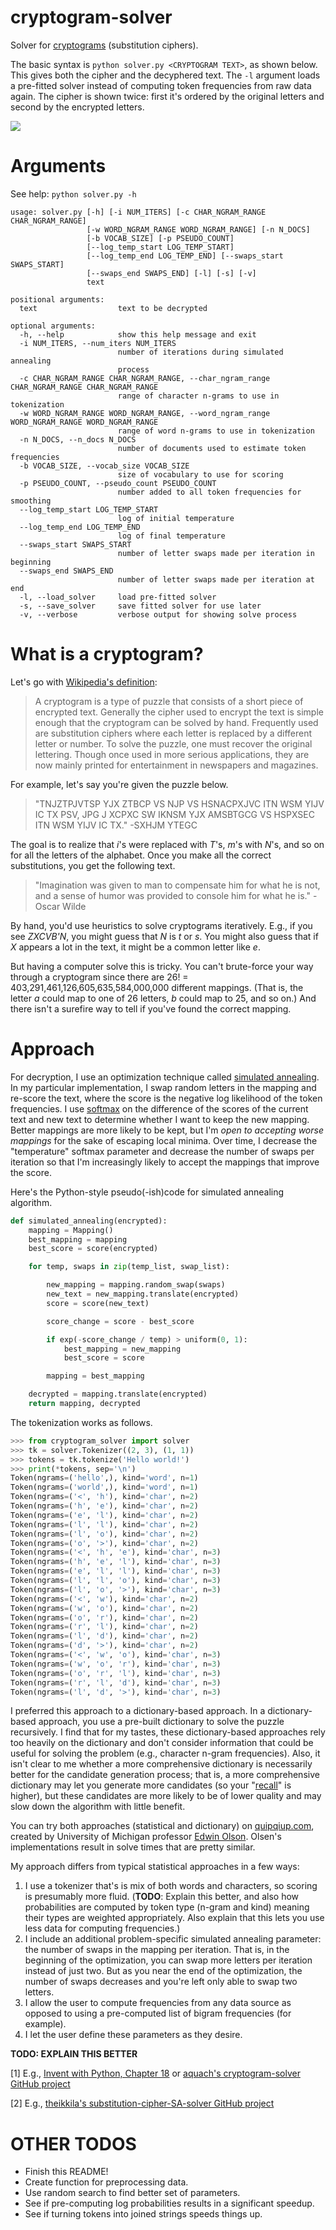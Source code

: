 # cryptogram-solver

Solver for [cryptograms](https://en.wikipedia.org/wiki/Cryptogram) (substitution ciphers).

The basic syntax is `python solver.py <CRYPTOGRAM TEXT>`, as shown below. This gives both the cipher and the decyphered text. The `-l` argument loads a pre-fitted solver instead of computing token frequencies from raw data again. The cipher is shown twice: first it's ordered by the original letters and second by the encrypted letters.

![](references/demo.gif)


# Arguments

See help: `python solver.py -h`

```
usage: solver.py [-h] [-i NUM_ITERS] [-c CHAR_NGRAM_RANGE CHAR_NGRAM_RANGE]
                 [-w WORD_NGRAM_RANGE WORD_NGRAM_RANGE] [-n N_DOCS]
                 [-b VOCAB_SIZE] [-p PSEUDO_COUNT]
                 [--log_temp_start LOG_TEMP_START]
                 [--log_temp_end LOG_TEMP_END] [--swaps_start SWAPS_START]
                 [--swaps_end SWAPS_END] [-l] [-s] [-v]
                 text

positional arguments:
  text                  text to be decrypted

optional arguments:
  -h, --help            show this help message and exit
  -i NUM_ITERS, --num_iters NUM_ITERS
                        number of iterations during simulated annealing
                        process
  -c CHAR_NGRAM_RANGE CHAR_NGRAM_RANGE, --char_ngram_range CHAR_NGRAM_RANGE CHAR_NGRAM_RANGE
                        range of character n-grams to use in tokenization
  -w WORD_NGRAM_RANGE WORD_NGRAM_RANGE, --word_ngram_range WORD_NGRAM_RANGE WORD_NGRAM_RANGE
                        range of word n-grams to use in tokenization
  -n N_DOCS, --n_docs N_DOCS
                        number of documents used to estimate token frequencies
  -b VOCAB_SIZE, --vocab_size VOCAB_SIZE
                        size of vocabulary to use for scoring
  -p PSEUDO_COUNT, --pseudo_count PSEUDO_COUNT
                        number added to all token frequencies for smoothing
  --log_temp_start LOG_TEMP_START
                        log of initial temperature
  --log_temp_end LOG_TEMP_END
                        log of final temperature
  --swaps_start SWAPS_START
                        number of letter swaps made per iteration in beginning
  --swaps_end SWAPS_END
                        number of letter swaps made per iteration at end
  -l, --load_solver     load pre-fitted solver
  -s, --save_solver     save fitted solver for use later
  -v, --verbose         verbose output for showing solve process
```

# What is a cryptogram?

Let's go with [Wikipedia's definition](https://en.wikipedia.org/wiki/Cryptogram):

> A cryptogram is a type of puzzle that consists of a short piece of encrypted text. Generally the cipher used to encrypt the text is simple enough that the cryptogram can be solved by hand. Frequently used are substitution ciphers where each letter is replaced by a different letter or number. To solve the puzzle, one must recover the original lettering. Though once used in more serious applications, they are now mainly printed for entertainment in newspapers and magazines.

For example, let's say you're given the puzzle below.

> "TNJZTPJVTSP YJX ZTBCP VS NJP VS HSNACPXJVC ITN WSM YIJV IC TX PSV, JPG J XCPXC SW IKNSM YJX AMSBTGCG VS HSPXSEC ITN WSM YIJV IC TX." -SXHJM YTEGC
 
 The goal is to realize that _i_'s were replaced with _T_'s, _m_'s with _N_'s, and so on for all the letters of the alphabet. Once you make all the correct substitutions, you get the following text.

 > "Imagination was given to man to compensate him for what he is not, and a sense of humor was provided to console him for what he is." -Oscar Wilde

By hand, you'd use heuristics to solve cryptograms iteratively. E.g., if you see _ZXCVB'N_, you might guess that _N_ is _t_ or _s_. You might also guess that if _X_ appears a lot in the text, it might be a common letter like _e_.

But having a computer solve this is tricky.  You can't brute-force your way through a cryptogram since there are 26! = 403,291,461,126,605,635,584,000,000 different mappings. (That is, the letter _a_ could map to one of 26 letters, _b_ could map to 25, and so on.) And there isn't a surefire way to tell if you've found the correct mapping.


# Approach

For decryption, I use an optimization technique called [simulated annealing](https://en.wikipedia.org/wiki/Simulated_annealing). In my particular implementation, I swap random letters in the mapping and re-score the text, where the score is the negative log likelihood of the token frequencies. I use [softmax](https://en.wikipedia.org/wiki/Softmax_function) on the difference of the scores of the current text and new text to determine whether I want to keep the new mapping. Better mappings are more likely to be kept, but I'm *open to accepting worse mappings* for the sake of escaping local minima. Over time, I decrease the "temperature" softmax parameter and decrease the number of swaps per iteration so that I'm increasingly likely to accept the mappings that improve the score.

Here's the Python-style pseudo(-ish)code for simulated annealing algorithm.

```python
def simulated_annealing(encrypted):
    mapping = Mapping()
    best_mapping = mapping
    best_score = score(encrypted)

    for temp, swaps in zip(temp_list, swap_list):

        new_mapping = mapping.random_swap(swaps)
        new_text = new_mapping.translate(encrypted)
        score = score(new_text)

        score_change = score - best_score

        if exp(-score_change / temp) > uniform(0, 1):
            best_mapping = new_mapping
            best_score = score

        mapping = best_mapping

    decrypted = mapping.translate(encrypted)
    return mapping, decrypted
```

The tokenization works as follows.

```python
>>> from cryptogram_solver import solver
>>> tk = solver.Tokenizer((2, 3), (1, 1))
>>> tokens = tk.tokenize('Hello world!')
>>> print(*tokens, sep='\n')
Token(ngrams=('hello',), kind='word', n=1)
Token(ngrams=('world',), kind='word', n=1)
Token(ngrams=('<', 'h'), kind='char', n=2)
Token(ngrams=('h', 'e'), kind='char', n=2)
Token(ngrams=('e', 'l'), kind='char', n=2)
Token(ngrams=('l', 'l'), kind='char', n=2)
Token(ngrams=('l', 'o'), kind='char', n=2)
Token(ngrams=('o', '>'), kind='char', n=2)
Token(ngrams=('<', 'h', 'e'), kind='char', n=3)
Token(ngrams=('h', 'e', 'l'), kind='char', n=3)
Token(ngrams=('e', 'l', 'l'), kind='char', n=3)
Token(ngrams=('l', 'l', 'o'), kind='char', n=3)
Token(ngrams=('l', 'o', '>'), kind='char', n=3)
Token(ngrams=('<', 'w'), kind='char', n=2)
Token(ngrams=('w', 'o'), kind='char', n=2)
Token(ngrams=('o', 'r'), kind='char', n=2)
Token(ngrams=('r', 'l'), kind='char', n=2)
Token(ngrams=('l', 'd'), kind='char', n=2)
Token(ngrams=('d', '>'), kind='char', n=2)
Token(ngrams=('<', 'w', 'o'), kind='char', n=3)
Token(ngrams=('w', 'o', 'r'), kind='char', n=3)
Token(ngrams=('o', 'r', 'l'), kind='char', n=3)
Token(ngrams=('r', 'l', 'd'), kind='char', n=3)
Token(ngrams=('l', 'd', '>'), kind='char', n=3)
```

I preferred this approach to a dictionary-based approach. In a dictionary-based approach, you use a pre-built dictionary to solve the puzzle recursively. I find that for my tastes, these dictionary-based approaches rely too heavily on the dictionary and don't consider information that could be useful for solving the problem (e.g., character n-gram frequencies). Also, it isn't clear to me whether a more comprehensive dictionary is necessarily better for the candidate generation process; that is, a more comprehensive dictionary may let you generate more candidates (so your "[recall](https://en.wikipedia.org/wiki/Precision_and_recall)" is higher), but these candidates are more likely to be of lower quality and may slow down the algorithm with little benefit.

You can try both approaches (statistical and dictionary) on [quipqiup.com](https://quipqiup.com/), created by University of Michigan professor [Edwin Olson](https://april.eecs.umich.edu/people/ebolson/). Olsen's implementations result in solve times that are pretty similar.

My approach differs from typical statistical approaches in a few ways:
1. I use a tokenizer that's is mix of both words and characters, so scoring is presumably more fluid. (**TODO**: Explain this better, and also how probabilities are computed by token type (n-gram and kind) meaning their types are weighted appropriately. Also explain that this lets you use less data for computing frequencies.)
1. I include an additional problem-specific simulated annealing parameter: the number of swaps in the mapping per iteration. That is, in the beginning of the optimization, you can swap more letters per iteration instead of just two. But as you near the end of the optimization, the number of swaps decreases and you're left only able to swap two letters.
1. I allow the user to compute frequencies from any data source as opposed to using a pre-computed list of bigram frequencies (for example).
1. I let the user define these parameters as they desire.

**TODO: EXPLAIN THIS BETTER**



\[1\] E.g., [Invent with Python, Chapter 18](https://inventwithpython.com/hacking/chapter18.html) or [aquach's cryptogram-solver GitHub project](https://github.com/aquach/cryptogram-solver)

\[2\] E.g., [theikkila's substitution-cipher-SA-solver GitHub project](https://github.com/theikkila/substitution-cipher-SA-solver)


# OTHER TODOS
- Finish this README!
- Create function for preprocessing data.
- Use random search to find better set of parameters.
- See if pre-computing log probabilities results in a significant speedup.
- See if turning tokens into joined strings speeds things up.

